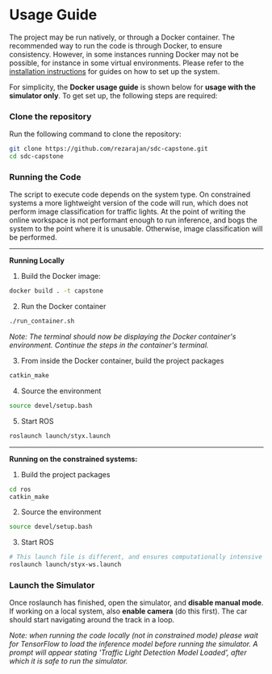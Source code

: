 # Usage Guide

The project may be run natively, or through a Docker container. The recommended way to run the code is through Docker, to ensure consistency. However, in some instances running Docker may not be possible, for instance in some virtual environments. Please refer to the [installation instructions](./Installation.md) for guides on how to set up the system.

For simplicity, the **Docker usage guide** is shown below for **usage with the simulator only**. To get set up, the following steps are required:

### Clone the repository

Run the following command to clone the repository:
```sh 
git clone https://github.com/rezarajan/sdc-capstone.git
cd sdc-capstone
```
### Running the Code

The script to execute code depends on the system type. On constrained systems a more lightweight version of the code will run, which does not perform image classification for traffic lights. At the point of writing the online workspace is not performant enough to run inference, and bogs the system to the point where it is unusable. Otherwise, image classification will be performed.

---

**Running Locally**

1. Build the Docker image:
```sh
docker build . -t capstone
```
2. Run the Docker container
```sh
./run_container.sh
```
*Note: The terminal should now be displaying the Docker container's environment. Continue the steps in the container's terminal.*

3. From inside the Docker container, build the project packages
```sh
catkin_make
```
4. Source the environment
```sh
source devel/setup.bash
```
5. Start ROS
```sh
roslaunch launch/styx.launch
```

---

**Running on the constrained systems:**

1. Build the project packages
```sh
cd ros
catkin_make
```
2. Source the environment
```sh
source devel/setup.bash
```
3. Start ROS
```sh
# This launch file is different, and ensures computationally intensive tasks are suppressed
roslaunch launch/styx-ws.launch
```

### Launch the Simulator
Once roslaunch has finished, open the simulator, and **disable manual mode**. If working on a local system, also **enable camera** (do this first). The car should start navigating around the track in a loop. 

*Note: when running the code locally (not in constrained mode) please wait for TensorFlow to load the inference model before running the simulator. A prompt will appear stating 'Traffic Light Detection Model Loaded', after which it is safe to run the simulator.*